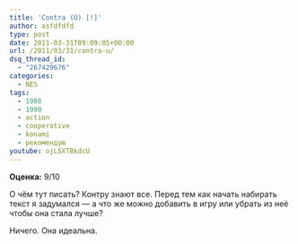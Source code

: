 ```yaml
---
title: 'Contra (U) [!]'
author: asfdfdfd
type: post
date: 2011-03-31T09:09:05+00:00
url: /2011/03/31/contra-u/
dsq_thread_id:
  - "267429676"
categories:
  - NES
tags:
  - 1988
  - 1990
  - action
  - cooperative
  - konami
  - рекомендую
youtube: ojLSXTBkdcU
---
```

**Оценка:** 9/10

О чём тут писать? Контру знают все. Перед тем как начать набирать текст я задумался — а что же можно добавить в игру или убрать из неё чтобы она стала лучше?

Ничего. Она идеальна.
